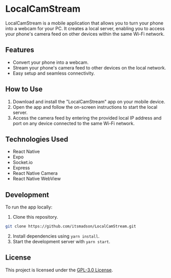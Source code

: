 # LocalCamStream

LocalCamStream is a mobile application that allows you to turn your phone into a webcam for your PC. It creates a local server, enabling you to access your phone's camera feed on other devices within the same Wi-Fi network.

## Features

- Convert your phone into a webcam.
- Stream your phone's camera feed to other devices on the local network.
- Easy setup and seamless connectivity.

## How to Use

1. Download and install the "LocalCamStream" app on your mobile device.
2. Open the app and follow the on-screen instructions to start the local server.
3. Access the camera feed by entering the provided local IP address and port on any device connected to the same Wi-Fi network.

## Technologies Used

- React Native
- Expo
- Socket.io
- Express
- React Native Camera
- React Native WebView

## Development

To run the app locally:

1. Clone this repository.
```bash
git clone https://github.com/itsmadson/LocalCamStream.git
```
2. Install dependencies using `yarn install`.
3. Start the development server with `yarn start`.

## License

This project is licensed under the [GPL-3.0 License](LICENSE).

